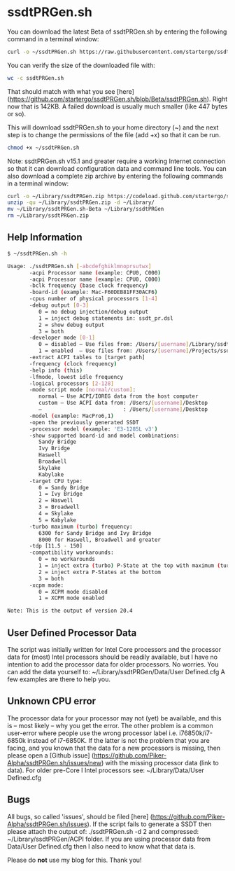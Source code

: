 ssdtPRGen.sh
============

You can download the latest Beta of ssdtPRGen.sh by entering the following command in a terminal window:

``` sh
curl -o ~/ssdtPRGen.sh https://raw.githubusercontent.com/startergo/ssdtPRGen.sh/Beta/ssdtPRGen.sh
```

You can verify the size of the downloaded file with:

``` sh
wc -c ssdtPRGen.sh
```

That should match with what you see [here] (https://github.com/startergo/ssdtPRGen.sh/blob/Beta/ssdtPRGen.sh). Right now that is 142KB. A failed download is usually much smaller (like 447 bytes or so).


This will download ssdtPRGen.sh to your home directory (~) and the next step is to change the permissions of the file (add +x) so that it can be run.
 
``` sh
chmod +x ~/ssdtPRGen.sh
```

Note: ssdtPRGen.sh v15.1 and greater require a working Internet connection so that it can download configuration data and command line tools. You can also download a complete zip archive by entering the following commands in a terminal window:

``` sh
curl -o ~/Library/ssdtPRGen.zip https://codeload.github.com/startergo/ssdtPRGen.sh/zip/Beta
unzip -qu ~/Library/ssdtPRGen.zip -d ~/Library/
mv ~/Library/ssdtPRGen.sh-Beta ~/Library/ssdtPRGen
rm ~/Library/ssdtPRGen.zip
```


Help Information
----------------

``` sh
$ ~/ssdtPRGen.sh -h

Usage: ./ssdtPRGen.sh [-abcdefghiklmnoprsutwx]
       -acpi Processor name (example: CPU0, C000)
       -acpi Processor name (example: CPU0, C000)
       -bclk frequency (base clock frequency)
       -board-id (example: Mac-F60DEB81FF30ACF6)
       -cpus number of physical processors [1-4]
       -debug output [0-3]
          0 = no debug injection/debug output
          1 = inject debug statements in: ssdt_pr.dsl
          2 = show debug output
          3 = both
       -developer mode [0-1]
          0 = disabled – Use files from: /Users/[username]/Library/ssdtPRGen
          1 = enabled  – Use files from: /Users/[username]/Projects/ssdtPRGen.sh
       -extract ACPI tables to [target path]
       -frequency (clock frequency)
       -help info (this)
       -lfmode, lowest idle frequency
       -logical processors [2-128]
       -mode script mode [normal/custom]:
          normal – Use ACPI/IOREG data from the host computer
          custom – Use ACPI data from: /Users/[username]/Desktop
          –                          : /Users/[username]/Desktop
       -model (example: MacPro6,1)
       -open the previously generated SSDT
       -processor model (example: 'E3-1285L v3')
       -show supported board-id and model combinations:
          Sandy Bridge
          Ivy Bridge
          Haswell
          Broadwell
          Skylake
          Kabylake
       -target CPU type:
          0 = Sandy Bridge
          1 = Ivy Bridge
          2 = Haswell
          3 = Broadwell
          4 = Skylake
          5 = Kabylake
       -turbo maximum (turbo) frequency:
          6300 for Sandy Bridge and Ivy Bridge
          8000 for Haswell, Broadwell and greater
       -tdp [11.5 - 150]
       -compatibility workarounds:
          0 = no workarounds
          1 = inject extra (turbo) P-State at the top with maximum (turbo) frequency + 1 MHz
          2 = inject extra P-States at the bottom
          3 = both
       -xcpm mode:
          0 = XCPM mode disabled
          1 = XCPM mode enabled

Note: This is the output of version 20.4

```



User Defined Processor Data
---------------------------

The script was initially written for Intel Core processors and the processor data for (most) Intel processors should be readily available, but I have no intention to add the processor data for older processors. No worries. You can add the data yourself to: ~/Library/ssdtPRGen/Data/User Defined.cfg A few examples are there to help you.



Unknown CPU error
-----------------

The processor data for your processor may not (yet) be available, and this is – most likely – why you get the error. The other problem is a common user-error where people use the wrong processor label i.e. i76850k/i7-6850k instead of i7-6850K. If the latter is not the problem that you are facing, and you known that the data for a new processors is missing, then please open a [Github issue] (https://github.com/Piker-Alpha/ssdtPRGen.sh/issues/new) with the missing processor data (link to data). For older pre-Core I Intel processors see: ~/Library/Data/User Defined.cfg



Bugs
----

All bugs, so called 'issues', should be filed [here] (https://github.com/Piker-Alpha/ssdtPRGen.sh/issues). If the script fails to generate a SSDT then please attach the output of: ./ssdtPRGen.sh -d 2 and compressed: ~/Library/ssdtPRGen/ACPI folder. If you are using processor data from Data/User Defined.cfg then I also need to know what that data is. 

Please do **not** use my blog for this. Thank you!


